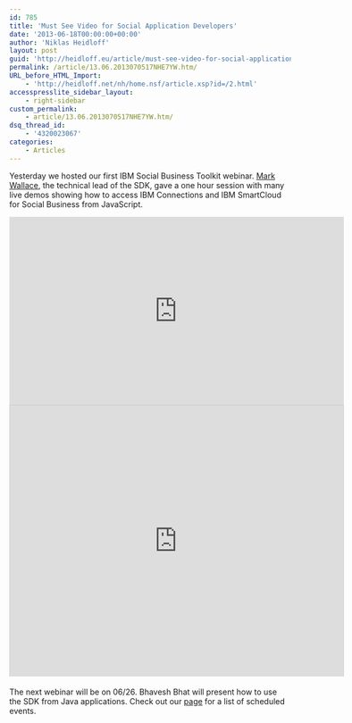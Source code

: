 ```yaml
---
id: 785
title: 'Must See Video for Social Application Developers'
date: '2013-06-18T00:00:00+00:00'
author: 'Niklas Heidloff'
layout: post
guid: 'http://heidloff.eu/article/must-see-video-for-social-application-developers/'
permalink: /article/13.06.2013070517NHE7YW.htm/
URL_before_HTML_Import:
    - 'http://heidloff.net/nh/home.nsf/article.xsp?id=/2.html'
accesspresslite_sidebar_layout:
    - right-sidebar
custom_permalink:
    - article/13.06.2013070517NHE7YW.htm/
dsq_thread_id:
    - '4320023067'
categories:
    - Articles
---
```


Yesterday we hosted our first IBM Social Business Toolkit webinar. [Mark Wallace](https://twitter.com/mewallace), the technical lead of the SDK, gave a one hour session with many live demos showing how to access IBM Connections and IBM SmartCloud for Social Business from JavaScript.

<iframe allowfullscreen="" frameborder="0" height="337" src="http://www.youtube.com/embed/L0pN1oJtigg" width="599"></iframe>

<iframe allowfullscreen="" frameborder="0" height="486" marginheight="0" marginwidth="0" mozallowfullscreen="" scrolling="no" src="http://www.slideshare.net/slideshow/embed_code/22862232" style="border:1px solid #CCC;border-width:1px 1px 0;margin-bottom:5px" webkitallowfullscreen="" width="597"> </iframe>

The next webinar will be on 06/26. Bhavesh Bhat will present how to use the SDK from Java applications. Check out our [page](https://www.ibmdw.net/social/events/) for a list of scheduled events.